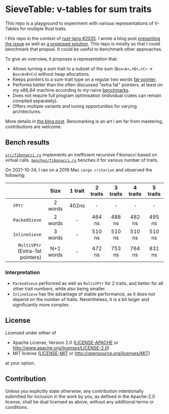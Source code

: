 # SieveTable: v-tables for sum traits

This repo is a playground to experiment with various representations of V-Tables for multiple Rust traits.

I this repo in the context of [rust-lang #2035](https://github.com/rust-lang/rfcs/issues/2035#issuecomment-1062770650). I wrote a blog post [presenting the issue](https://vleu.net/posts/2022/sievetables/#issue) as well as [a proposed solution](https://vleu.net/posts/2022/sievetables/#proposal). This repo is mostly so that I could benchmark that propsal. It could be useful to benchmark other approaches.

To give an overview, it proposes a representation that:
- Allows turning a sum trait to a subset of the sum (`Box<A+…+B+…+C>` → `Box<A+B+C>`) without heap allocations.
- Keeps pointers to a sum-trait type on a regular two words [fat-pointer](https://stackoverflow.com/questions/57754901/what-is-a-fat-pointer).
- Performs better than the often discussed "extra fat" pointers, at least on my x86_64 machine according to my naive [benchmarks](#bench-results).
- Does not require full program optimisation (individual crates can remain compiled separately).
- Offers multiple variants and tuning opportunities for varying architectures.

More details in [the blog post](https://vleu.net/posts/2022/sievetables/).
Bencmarking is an art I am far from mastering, contributions are welcome.

## Bench results

[`src/fibonacci.rs`](src/fibonacci.rs) implements  an inefficient recursive Fibonacci based on virtual calls. [`benches/fibonacci.rs`](benches/fibonacci.rs) benches it for various number of traits.

On 2021-10-24, I ran on a 2019 Mac `cargo criterion` and observed the following:

|               | Size      | 1 trait | 2 traits | 3 traits | 4 traits | 5 traits |
| -------------:|:---------:|:--------:|:--------:|:--------:|:--------:|:--------:|
| `VPtr       ` | 2 words   | 402ns    | -        | -        | -        | -        |
| `PackedSieve` | 2 words   | -        | 464 ns   | 488 ns   | 482 ns   | 495 ns   |
| `InlineSieve` | 3 words   | -        | 510 ns   | 510 ns   | 510 ns   | 510 ns   |
| `MultiVPtr`<br>(Extra-fat pointers)  | N+1 words | -        | 472 ns   | 753 ns   | 764 ns   | 831 ns   |

### Interpretation

- `PackedSieve` performed as well as `MultiVPtr` for 2 traits, and better for all other trait numbers, while also being smaller. 
- `InlineSieve` has the advantage of stable performance, as it does not depend on the number of traits. Nevertheless, it is a bit larger and significantly more complex.

## License

Licensed under either of

* Apache License, Version 2.0
  ([LICENSE-APACHE](LICENSE-APACHE) or http://www.apache.org/licenses/LICENSE-2.0)
* MIT license
  ([LICENSE-MIT](LICENSE-MIT) or http://opensource.org/licenses/MIT)

at your option.

## Contribution

Unless you explicitly state otherwise, any contribution intentionally submitted
for inclusion in the work by you, as defined in the Apache-2.0 license, shall be
dual licensed as above, without any additional terms or conditions.
